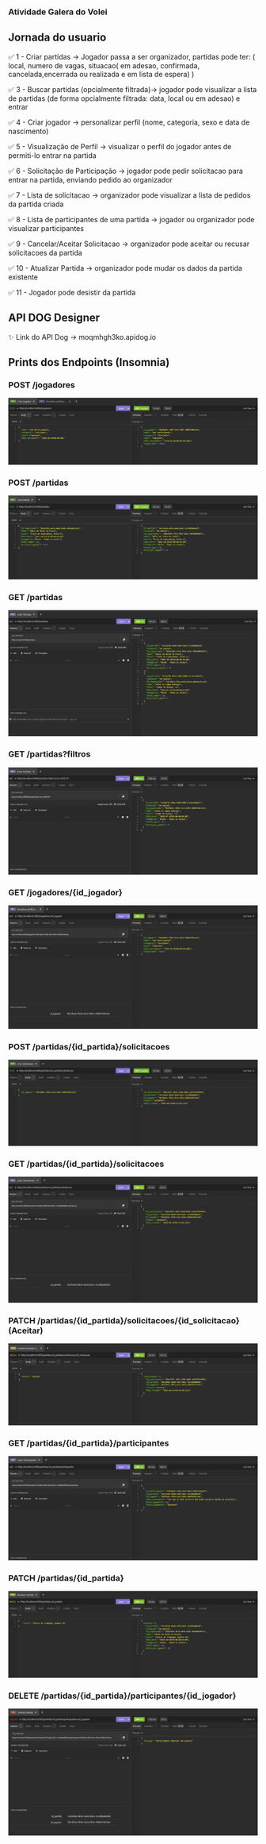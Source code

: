 ### Atividade Galera do Volei

## Jornada do usuario

✅ 1 - Criar partidas → Jogador passa a ser organizador, partidas pode ter: ( local, numero de vagas, situacao( em adesao, confirmada, cancelada,encerrada ou realizada e em lista de espera) )

✅ 3 - Buscar partidas (opcialmente filtrada)→ jogador pode visualizar a lista de partidas (de forma opcialmente filtrada: data, local ou em adesao) e entrar

✅ 4 - Criar jogador → personalizar perfil (nome, categoria, sexo e data de nascimento)

✅ 5 - Visualização de Perfil → visualizar o perfil do jogador antes de permiti-lo entrar na partida

✅ 6 - Solicitação de Participação → jogador pode pedir solicitacao para entrar na partida, enviando pedido ao organizador

✅ 7 - Lista de solicitacao → organizador pode visualizar a lista de pedidos da partida criada

✅ 8 - Lista de participantes de uma partida → jogador ou organizador pode visualizar participantes

✅ 9 - Cancelar/Aceitar Solicitacao → organizador pode aceitar ou recusar solicitacoes da partida

✅ 10 - Atualizar Partida → organizador pode mudar os dados da partida existente

✅ 11 - Jogador pode desistir da partida

## API DOG Designer

✨ Link do API Dog -> moqmhgh3ko.apidog.io

## Prints dos Endpoints (Insomnia)

### POST /jogadores

![Criar Jogador](printsInsomnia/criarjogador.jpg)

### POST /partidas

![Criar Partida](printsInsomnia/criarpartida.jpg)

### GET /partidas

![Listar Partidas](printsInsomnia/listarpartidas.jpg)

### GET /partidas?filtros

![Listar Partidas com Filtro](printsInsomnia/listarpartidasfiltro.jpg)

### GET /jogadores/{id_jogador}

![Visualizar Jogador](printsInsomnia/visualizarjogador.jpg)

### POST /partidas/{id_partida}/solicitacoes

![Pedir Solicitação](printsInsomnia/pedirsolicitacao.jpg)

### GET /partidas/{id_partida}/solicitacoes

![Listar Solicitação da Partida](printsInsomnia/listarsolicitacaopartida.jpg)

### PATCH /partidas/{id_partida}/solicitacoes/{id_solicitacao} (Aceitar)

![Aceitar Solicitação](printsInsomnia/aceitasolicitacao.jpg)

### GET /partidas/{id_partida}/participantes

![Listar Participantes](printsInsomnia/listarparticipante.jpg)

### PATCH /partidas/{id_partida}

![Atualizar Partida](printsInsomnia/attpartida.jpg)

### DELETE /partidas/{id_partida}/participantes/{id_jogador}

![Desistir da Partida](printsInsomnia/desistirpartida.jpg)
